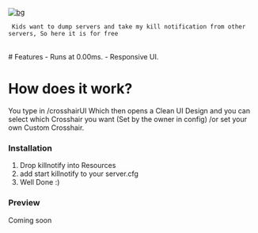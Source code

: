 [![bg][banner]][website]

[banner]: https://cdn.discordapp.com/attachments/800195998235623425/941343857344401448/KILLNOTIFICATION.png
[website]: https://tronix.dev


```
 Kids want to dump servers and take my kill notification from other servers, So here it is for free 
```
<br>
# Features
- Runs at 0.00ms.
- Responsive UI.

# How does it work?
You type in /crosshairUI Which then opens a Clean UI Design and you can select which Crosshair you want (Set by the owner in config) /or set your own Custom Crosshair.

### Installation
1. Drop killnotify into Resources
2. add start killnotify to your server.cfg
3. Well Done :)

### Preview
 
 Coming soon

